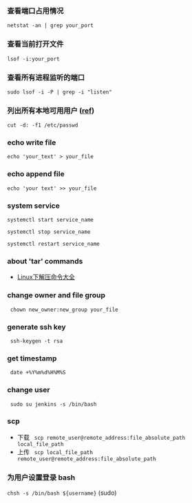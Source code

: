### 查看端口占用情况
`netstat -an | grep your_port`

### 查看当前打开文件
`lsof -i:your_port`

### 查看所有进程监听的端口
` sudo lsof -i -P | grep -i "listen" `

### 列出所有本地可用用户 ([ref](https://askubuntu.com/questions/410244/a-command-to-list-all-users-and-how-to-add-delete-modify-users))
` cut -d: -f1 /etc/passwd `

### echo write file
` echo 'your_text' > your_file `

### echo append file
` echo 'your text' >> your_file `

### system service 
` systemctl start service_name `

` systemctl stop service_name `

` systemctl restart service_name `

### about 'tar' commands
- [Linux下解压命令大全](http://www.cnblogs.com/eoiioe/archive/2008/09/20/1294681.html)

### change owner and file group
` chown new_owner:new_group your_file`

###  generate ssh key
` ssh-keygen -t rsa`

### get timestamp
` date +%Y%m%d%H%M%S`

### change user
` sudo su jenkins -s /bin/bash`

### scp 
- 下载 ` scp remote_user@remote_address:file_absolute_path local_file_path`
- 上传 ` scp local_file_path remote_user@remote_address:file_absolute_path`

### 为用户设置登录 bash
`chsh -s /bin/bash ${username}` (sudo)
